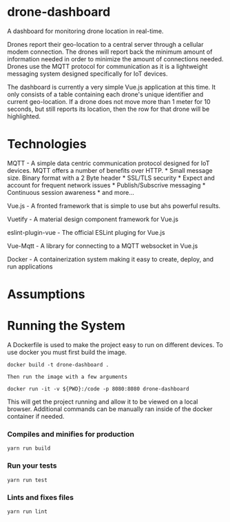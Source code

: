 # drone-dashboard

A dashboard for monitoring drone location in real-time.  

Drones report their geo-location to a central server through a cellular modem connection.  The drones will report back the minimum amount of information needed in order to minimize the amount of connections needed.  Drones use the MQTT protocol for communication as it is a lightweight messaging system designed specifically for IoT devices.  

The dashboard is currently a very simple Vue.js application at this time.  It only consists of a table containing each drone's unique identifier and current geo-location.  If a drone does not move more than 1 meter for 10 seconds, but still reports its location, then the row for that drone will be highlighted.

# Technologies

MQTT - A simple data centric communication protocol designed for IoT devices.  MQTT offers a number of benefits over HTTP.
    * Small message size.  Binary format with a 2 Byte header
    * SSL/TLS security
    * Expect and account for frequent network issues
    * Publish/Subscrive messaging
    * Continuous session awareness
    * and more...

Vue.js - A fronted framework that is simple to use but ahs powerful results.  

Vuetify - A material design component framework for Vue.js

eslint-plugin-vue - The official ESLint pluging for Vue.js

Vue-Mqtt - A library for connecting to a MQTT websocket in Vue.js

Docker - A containerization system making it easy to create, deploy, and run applications

# Assumptions

# Running the System

A Dockerfile is used to make the project easy to run on different devices.  To use docker you must first build the image.

```
docker build -t drone-dashboard .

Then run the image with a few arguments
```
```
docker run -it -v ${PWD}:/code -p 8080:8080 drone-dashboard
```

This will get the project running and allow it to be viewed on a local browser.  Additional commands can be manually ran inside of the docker container if needed.

### Compiles and minifies for production
```
yarn run build
```

### Run your tests
```
yarn run test
```

### Lints and fixes files
```
yarn run lint
```